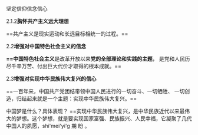 坚定信仰信念信心

2.1.2**胸怀共产主义远大理想**

==共产主义是现实运动和长远目标相统一的过程。==

2.2**增强对中国特色社会主义的信念**

**==中国特色社会主义**是改革开放以来**党的全部理论和实践的主题**， 是党和人民历尽千辛万苦、付出巨大代价才取得的根本成就。==

2.3**增强对实现中华民族伟大复兴的信心**

==一百年来，中国共产党团结带领中国人民进行的一切奋斗、一切牺牲、 一切创造，归结起来就是一个主题：实现中华民族伟大复兴。==

中国梦是什么？具体表现？
==实现中华民族伟大复兴，是中华民族近代以来最伟大的梦想。这个梦想，就是要实现国家富强、民族振兴、人民幸福，它凝聚了几代中国人的夙愿，shi'mei'yi'g
期 盼 。

